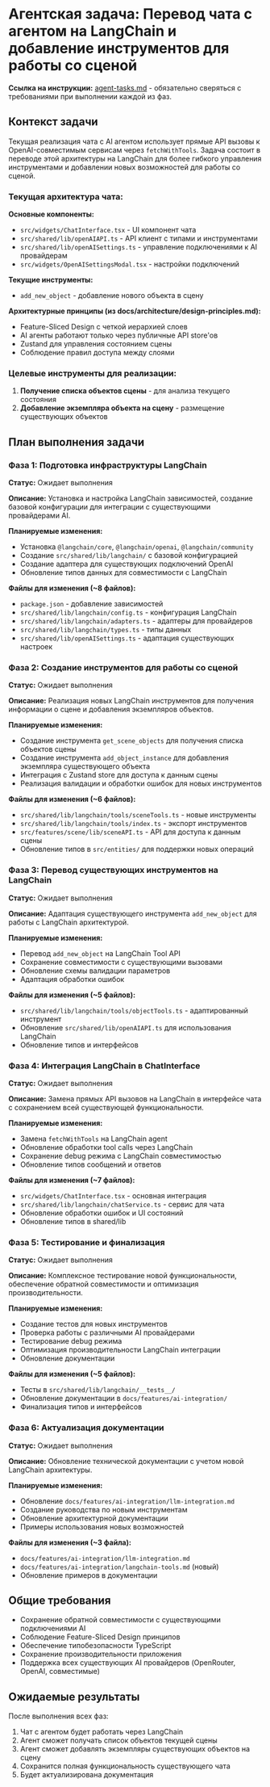 # Агентская задача: Перевод чата с агентом на LangChain и добавление инструментов для работы со сценой

**Ссылка на инструкции:** [agent-tasks.md](../../docs/development/workflows/agent-tasks.md) - обязательно сверяться с требованиями при выполнении каждой из фаз.

## Контекст задачи

Текущая реализация чата с AI агентом использует прямые API вызовы к OpenAI-совместимым сервисам через `fetchWithTools`. Задача состоит в переводе этой архитектуры на LangChain для более гибкого управления инструментами и добавлении новых возможностей для работы со сценой.

### Текущая архитектура чата:

**Основные компоненты:**
- `src/widgets/ChatInterface.tsx` - UI компонент чата  
- `src/shared/lib/openAIAPI.ts` - API клиент с типами и инструментами
- `src/shared/lib/openAISettings.ts` - управление подключениями к AI провайдерам
- `src/widgets/OpenAISettingsModal.tsx` - настройки подключений

**Текущие инструменты:**
- `add_new_object` - добавление нового объекта в сцену

**Архитектурные принципы (из docs/architecture/design-principles.md):**
- Feature-Sliced Design с четкой иерархией слоев
- AI агенты работают только через публичные API store'ов
- Zustand для управления состоянием сцены
- Соблюдение правил доступа между слоями

### Целевые инструменты для реализации:

1. **Получение списка объектов сцены** - для анализа текущего состояния
2. **Добавление экземпляра объекта на сцену** - размещение существующих объектов

## План выполнения задачи

### Фаза 1: Подготовка инфраструктуры LangChain
**Статус:** Ожидает выполнения

**Описание:** Установка и настройка LangChain зависимостей, создание базовой конфигурации для интеграции с существующими провайдерами AI.

**Планируемые изменения:**
- Установка `@langchain/core`, `@langchain/openai`, `@langchain/community`
- Создание `src/shared/lib/langchain/` с базовой конфигурацией
- Создание адаптера для существующих подключений OpenAI
- Обновление типов данных для совместимости с LangChain

**Файлы для изменения (~8 файлов):**
- `package.json` - добавление зависимостей
- `src/shared/lib/langchain/config.ts` - конфигурация LangChain
- `src/shared/lib/langchain/adapters.ts` - адаптеры для провайдеров
- `src/shared/lib/langchain/types.ts` - типы данных
- `src/shared/lib/openAISettings.ts` - адаптация существующих настроек

### Фаза 2: Создание инструментов для работы со сценой
**Статус:** Ожидает выполнения

**Описание:** Реализация новых LangChain инструментов для получения информации о сцене и добавления экземпляров объектов.

**Планируемые изменения:**
- Создание инструмента `get_scene_objects` для получения списка объектов сцены
- Создание инструмента `add_object_instance` для добавления экземпляра существующего объекта
- Интеграция с Zustand store для доступа к данным сцены
- Реализация валидации и обработки ошибок для новых инструментов

**Файлы для изменения (~6 файлов):**
- `src/shared/lib/langchain/tools/sceneTools.ts` - новые инструменты
- `src/shared/lib/langchain/tools/index.ts` - экспорт инструментов
- `src/features/scene/lib/sceneAPI.ts` - API для доступа к данным сцены
- Обновление типов в `src/entities/` для поддержки новых операций

### Фаза 3: Перевод существующих инструментов на LangChain
**Статус:** Ожидает выполнения  

**Описание:** Адаптация существующего инструмента `add_new_object` для работы с LangChain архитектурой.

**Планируемые изменения:**
- Перевод `add_new_object` на LangChain Tool API
- Сохранение совместимости с существующими вызовами
- Обновление схемы валидации параметров
- Адаптация обработки ошибок

**Файлы для изменения (~5 файлов):**
- `src/shared/lib/langchain/tools/objectTools.ts` - адаптированный инструмент
- Обновление `src/shared/lib/openAIAPI.ts` для использования LangChain
- Обновление типов и интерфейсов

### Фаза 4: Интеграция LangChain в ChatInterface
**Статус:** Ожидает выполнения

**Описание:** Замена прямых API вызовов на LangChain в интерфейсе чата с сохранением всей существующей функциональности.

**Планируемые изменения:**
- Замена `fetchWithTools` на LangChain agent
- Обновление обработки tool calls через LangChain
- Сохранение debug режима с LangChain совместимостью
- Обновление типов сообщений и ответов

**Файлы для изменения (~7 файлов):**
- `src/widgets/ChatInterface.tsx` - основная интеграция
- `src/shared/lib/langchain/chatService.ts` - сервис для чата
- Обновление обработки ошибок и UI состояний
- Обновление типов в shared/lib

### Фаза 5: Тестирование и финализация
**Статус:** Ожидает выполнения

**Описание:** Комплексное тестирование новой функциональности, обеспечение обратной совместимости и оптимизация производительности.

**Планируемые изменения:**
- Создание тестов для новых инструментов
- Проверка работы с различными AI провайдерами
- Тестирование debug режима
- Оптимизация производительности LangChain интеграции
- Обновление документации

**Файлы для изменения (~5 файлов):**
- Тесты в `src/shared/lib/langchain/__tests__/`
- Обновление документации в `docs/features/ai-integration/`
- Финализация типов и интерфейсов

### Фаза 6: Актуализация документации
**Статус:** Ожидает выполнения

**Описание:** Обновление технической документации с учетом новой LangChain архитектуры.

**Планируемые изменения:**
- Обновление `docs/features/ai-integration/llm-integration.md`
- Создание руководства по новым инструментам
- Обновление архитектурной документации
- Примеры использования новых возможностей

**Файлы для изменения (~3 файла):**
- `docs/features/ai-integration/llm-integration.md`
- `docs/features/ai-integration/langchain-tools.md` (новый)
- Обновление примеров в документации

## Общие требования

- Сохранение обратной совместимости с существующими подключениями AI
- Соблюдение Feature-Sliced Design принципов
- Обеспечение типобезопасности TypeScript
- Сохранение производительности приложения
- Поддержка всех существующих AI провайдеров (OpenRouter, OpenAI, совместимые)

## Ожидаемые результаты

После выполнения всех фаз:
1. Чат с агентом будет работать через LangChain
2. Агент сможет получать список объектов текущей сцены
3. Агент сможет добавлять экземпляры существующих объектов на сцену
4. Сохранится полная функциональность существующего чата
5. Будет актуализирована документация